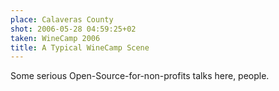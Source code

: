 ```yaml
---
place: Calaveras County
shot: 2006-05-28 04:59:25+02
taken: WineCamp 2006
title: A Typical WineCamp Scene
---
```


Some serious Open-Source-for-non-profits talks here, people.
